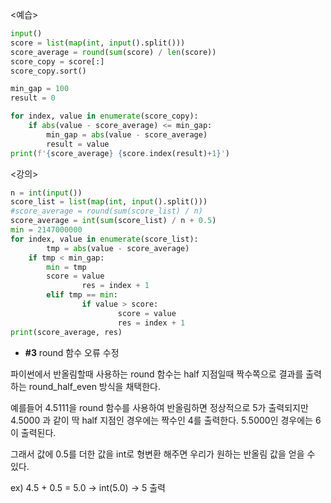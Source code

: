 <예습>

```python
input()
score = list(map(int, input().split()))
score_average = round(sum(score) / len(score))
score_copy = score[:]
score_copy.sort()

min_gap = 100
result = 0

for index, value in enumerate(score_copy):
    if abs(value - score_average) <= min_gap:
        min_gap = abs(value - score_average)
        result = value
print(f'{score_average} {score.index(result)+1}')
```

<강의>

```python
n = int(input())
score_list = list(map(int, input().split()))
#score_average = round(sum(score_list) / n)
score_average = int(sum(score_list) / n + 0.5)
min = 2147000000
for index, value in enumerate(score_list):
		tmp = abs(value - score_average)
    if tmp < min_gap:
        min = tmp
        score = value
				res = index + 1
		elif tmp == min:
				if value > score:
						score = value
						res = index + 1
print(score_average, res)
```

- **#3** round 함수 오류 수정

파이썬에서 반올림할때 사용하는 round 함수는 half 지점일때 짝수쪽으로 결과를 출력하는 round_half_even 방식을 채택한다.

예를들어 4.5111을 round 함수를 사용하여 반올림하면 정상적으로 5가 출력되지만 4.5000 과 같이 딱 half 지점인 경우에는 짝수인 4를 출력한다. 5.5000인 경우에는 6이 출력된다.

그래서 값에 0.5를 더한 값을 int로 형변환 해주면 우리가 원하는 반올림 값을 얻을 수 있다.

ex) 4.5 + 0.5 = 5.0 → int(5.0) → 5 출력
